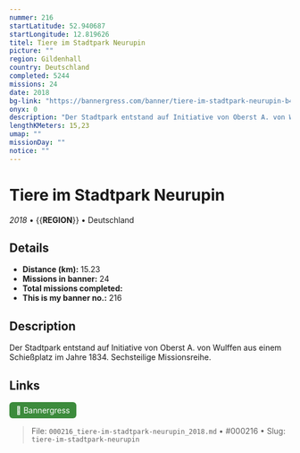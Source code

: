 ```yaml
---
nummer: 216
startLatitude: 52.940687
startLongitude: 12.819626
titel: Tiere im Stadtpark Neurupin
picture: ""
region: Gildenhall
country: Deutschland
completed: 5244
missions: 24
date: 2018
bg-link: "https://bannergress.com/banner/tiere-im-stadtpark-neurupin-b4e1"
onyx: 0
description: "Der Stadtpark entstand auf Initiative von Oberst A. von Wulffen aus einem Schießplatz im Jahre 1834. Sechsteilige Missionsreihe."
lengthKMeters: 15,23
umap: ""
missionDay: ""
notice: ""
---
```

# Tiere im Stadtpark Neurupin

*2018* • {{__REGION__}} • Deutschland





## Details
- **Distance (km):** 15.23
- **Missions in banner:** 24
- **Total missions completed:** 
- **This is my banner no.:** 216



## Description
Der Stadtpark entstand auf Initiative von Oberst A. von Wulffen aus einem Schießplatz im Jahre 1834. Sechsteilige Missionsreihe.



## Links
<a href="https://bannergress.com/banner/tiere-im-stadtpark-neurupin-b4e1" target="_blank" style="display:inline-block;margin-right:8px;padding:6px 12px;background:#3c8b3c;color:#fff;text-decoration:none;border-radius:6px;">🔗 Bannergress</a>



> File: `000216_tiere-im-stadtpark-neurupin_2018.md` • #000216 • Slug: `tiere-im-stadtpark-neurupin`

